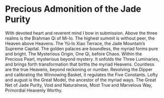 # Precious Admonition of the Jade Purity

With devoted heart and reverent mind I bow in submission. Above the three realms is the Brahman Qi of Mi-lo. The highest summit is without peer, the Heaven above Heavens. The Yü-lo Xiao Terrace, the Jade Mountain’s Supreme Capital. The golden palaces are boundless, the myriad forms pure and bright. The Mysterious Origin, One Qi, before Chaos. Within the Precious Pearl, mysterious beyond mystery. It unfolds the Three Luminaries, and brings forth transformation that births the myriad Heavens. Countless are the true Heavens, beyond reckoning or number. Revolving the Dipper and calibrating the Winnowing Basket, it regulates the Five Constants. Lofty and august is the Great Model, the ancestor of the myriad ways. The Great Net of Jade Purity, Void and Naturalness, Most True and Marvelous Way, Primordial Heavenly Worthy.
